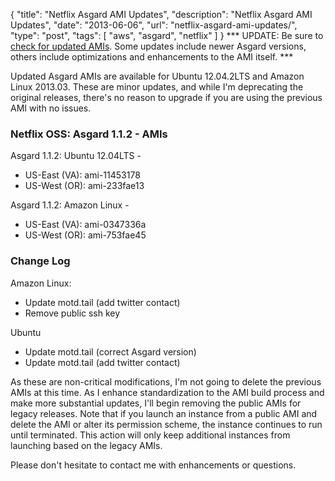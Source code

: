 {
  "title": "Netflix Asgard AMI Updates",
  "description": "Netflix Asgard AMI Updates",
  "date": "2013-06-06",
  "url": "netflix-asgard-ami-updates/",
  "type": "post",
  "tags": [
    "aws",
    "asgard",
    "netflix"
  ]
}
*** UPDATE: Be sure to [check for updated AMIs](http://imperialwicket.com/tag/asgard). Some updates include newer Asgard versions, others include optimizations and enhancements to the AMI itself. ***

Updated Asgard AMIs are available for Ubuntu 12.04.2LTS and Amazon Linux 2013.03\. These are minor updates, and while I'm deprecating the original releases, there's no reason to upgrade if you are using the previous AMI with no issues.

###  Netflix OSS: Asgard 1.1.2 - AMIs

Asgard 1.1.2: Ubuntu 12.04LTS -

*   US-East (VA): ami-11453178
*   US-West (OR): ami-233fae13

Asgard 1.1.2: Amazon Linux - 

*   US-East (VA): ami-0347336a
*   US-West (OR): ami-753fae45

### Change Log

Amazon Linux:

*   Update motd.tail (add twitter contact)
*   Remove public ssh key

Ubuntu

*   Update motd.tail (correct Asgard version)
*   Update motd.tail (add twitter contact)

As these are non-critical modifications, I'm not going to delete the previous AMIs at this time. As I enhance standardization to the AMI build process and make more substantial updates, I'll begin removing the public AMIs for legacy releases. Note that if you launch an instance from a public AMI and delete the AMI or alter its permission scheme, the instance continues to run until terminated. This action will only keep additional instances from launching based on the legacy AMIs.

Please don't hesitate to contact me with enhancements or questions. 
